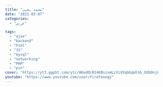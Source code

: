 ```yaml
---
title: "محمد يحيى"
date: "2021-03-07"
categories:
  - "عربي"

tags:
  - "ajax"
  - "backend"
  - "html"
  - "JS"
  - "mysql"
  - "networking"
  - "PHP"
  - "pin"
cover: "https://yt3.ggpht.com/ytc/AKedOLRI4KBszxmLiViVXqGGqkh16_OXbOnjPsPiHmI2=s88-c-k-c0x00ffffff-no-rj"
youtube: "https://www.youtube.com/user/firefoxegy"
---
```


